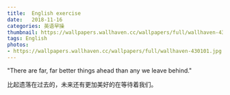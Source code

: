 ```yaml
---
title:  English exercise
date:   2018-11-16
categories: 英语早操
thumbnail: https://wallpapers.wallhaven.cc/wallpapers/full/wallhaven-430101.jpg
tags: English
photos:
- https://wallpapers.wallhaven.cc/wallpapers/full/wallhaven-430101.jpg
---
```


"There are far, far better things ahead than any we leave behind."
<p>比起遗落在过去的，未来还有更加美好的在等待着我们。</p>
